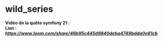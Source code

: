 # wild_series

**Vidéo de la quête symfony 21 :**  
**Lien :** ***https://www.loom.com/share/46b95c445d9840deba4749bdda0e81cb***